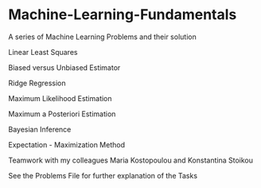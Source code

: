 # Machine-Learning-Fundamentals
A series of Machine Learning Problems and their solution

Linear Least Squares 

Biased versus Unbiased Estimator

Ridge Regression

Maximum Likelihood Estimation

Maximum a Posteriori Estimation

Bayesian Inference

Expectation - Maximization Method

Teamwork with my colleagues Maria Kostopoulou and Konstantina Stoikou

See the Problems File for further explanation of the Tasks

